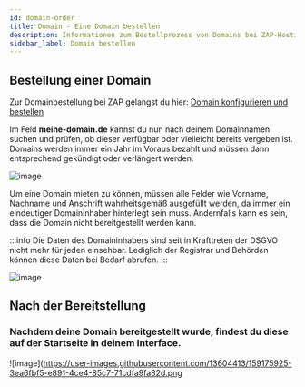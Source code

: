```yaml
---
id: domain-order
title: Domain - Eine Domain bestellen
description: Informationen zum Bestellprozess von Domains bei ZAP-Hosting - ZAP-Hosting.com Dokumentation
sidebar_label: Domain bestellen
---
```


## Bestellung einer Domain

Zur Domainbestellung bei ZAP gelangst du hier: [Domain konfigurieren und bestellen](https://zap-hosting.com/de/shop/product/domain/)

Im Feld **meine-domain.de** kannst du nun nach deinem Domainnamen suchen und prüfen, ob dieser verfügbar oder vielleicht bereits vergeben ist. Domains werden immer ein Jahr im Voraus bezahlt und müssen dann entsprechend gekündigt oder verlängert werden.

![image](https://user-images.githubusercontent.com/13604413/159175914-69b5a2c4-c456-40f1-9fa8-4a972ea2af7c.png)


Um eine Domain mieten zu können, müssen alle Felder wie Vorname, Nachname und Anschrift wahrheitsgemäß ausgefüllt werden, da immer ein eindeutiger Domaininhaber hinterlegt sein muss. Andernfalls kann es sein, dass die Domain nicht bereitgestellt werden kann.

:::info
Die Daten des Domaininhabers sind seit in Krafttreten der DSGVO nicht mehr für jeden einsehbar. Lediglich der Registrar und Behörden können diese Daten bei Bedarf abrufen. 
:::


![image](https://user-images.githubusercontent.com/13604413/159175924-79547794-44c0-4577-a9d2-709878b88a68.png)



## Nach der Bereitstellung

### Nachdem deine Domain bereitgestellt wurde, findest du diese auf der Startseite in deinem Interface.


![image](https://user-images.githubusercontent.com/13604413/159175925-3ea6fbf5-e891-4ce4-85c7-71cdfa9fa82d.png